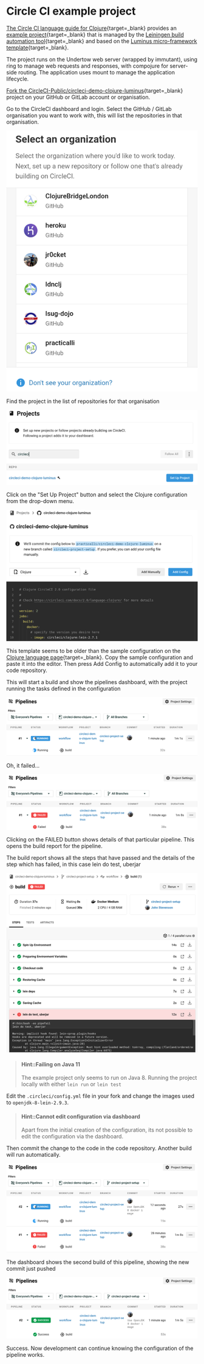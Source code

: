 # Circle CI example project

<!-- TODO: review the CircleCI example Clojure project -->

[The Circle CI language guide for Clojure](https://circleci.com/docs/2.0/language-clojure/){target=_blank} provides an [example project](https://github.com/CircleCI-Public/circleci-demo-clojure-luminus/fork){target=_blank} that is managed by the [Leiningen build automation tool](https://leiningen.org/){target=_blank} and based on the [Luminus micro-framework template](https://luminusweb.com/){target=_blank}.

The project runs on the Undertow web server (wrapped by immutant), using ring to manage web requests and responses, with compojure for server-side routing.  The application uses mount to manage the application lifecycle.

[Fork the CircleCI-Public/circleci-demo-clojure-luminus](https://github.com/CircleCI-Public/circleci-demo-clojure-luminus/fork){target=_blank} project on your GitHub or GitLab account or organisation.

Go to the CircleCI dashboard and login.  Select the GitHub / GitLab organisation you want to work with, this will list the repositories in that organisation.

![Circle CI Dashboard - Select an organisation and its projects](/images/circle-ci-dashboard-select-organisation.png)

Find the project in the list of repositories for that organisation

![Circle CI Dashboard - Luminus project ](/images/circle-ci-dashboard-projects-repo-search-circleci.png)

Click on the "Set Up Project" button and select the Clojure configuration from the drop-down menu.

![Circle CI Dashboard - Set Up Project on CircleCI using the example repository](/images/circle-ci-dashboard-projects-luminus-configuration-clojure.png)

This template seems to be older than the sample configuration on the [Clojure language page](https://circleci.com/docs/2.0/language-clojure/){target=_blank}.  Copy the sample configuration and paste it into the editor.  Then press Add Config to automatically add it to your code repository.

This will start a build and show the pipelines dashboard, with the project running the tasks defined in the configuration

![Circle CI Dashboard - Luminus project ](/images/clojure-ci-pipelines-luminus-running.png)

Oh, it failed...

![Circle CI Dashboard - Luminus project build failed](/images/circle-ci-dashboard-pipelines-luminus-failed.png)

Clicking on the FAILED button shows details of that particular pipeline.  This opens the build report for the pipeline.

The build report shows all the steps that have passed and the details of the step which has failed, in this case lein do test, uberjar

![Circle CI Dashboard - Luminus project build report](/images/circle-ci-dashboard-build-luminus-failed-details-uberjar.png)

> #### Hint::Failing on Java 11
> The example project only seems to run on Java 8.  Running the project locally with either `lein run` or `lein test`

Edit the `.circleci/config.yml` file in your fork and change the images used to `openjdk-8-lein-2.9.3`.

> #### Hint::Cannot edit configuration via dashboard
> Apart from the initial creation of the configuration, its not possible to edit the configuration via the dashboard.

Then commit the change to the code in the code repository. Another build will run automatically.

![Circle CI Dashboard - Luminus project running second build](/images/circle-ci-dashboard-pipeline-luminus-running-second-time.png)

The dashboard shows the second build of this pipeline, showing the new commit just pushed

![Circle CI Dashboard - Luminus project second build successful](/images/circle-ci-dashboard-pipeline-luminus-second-build-success.png)

Success.  Now development can continue knowing the configuration of the pipeline works.
